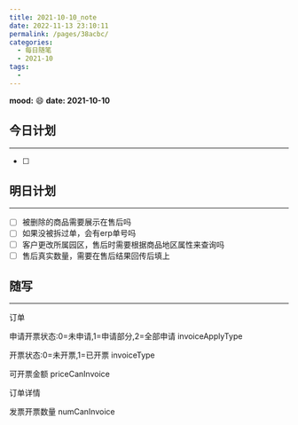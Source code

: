 ```yaml
---
title: 2021-10-10_note
date: 2022-11-13 23:10:11
permalink: /pages/38acbc/
categories:
  - 每日随笔
  - 2021-10
tags:
  - 
---
```

**mood:** :smile:  																		**date: 2021-10-10**  
## 今日计划  
------
- [ ]  
## 明日计划  
------
- [ ]  被删除的商品需要展示在售后吗
- [ ]  如果没被拆过单，会有erp单号吗
- [ ]  客户更改所属园区，售后时需要根据商品地区属性来查询吗
- [ ]  售后真实数量，需要在售后结果回传后填上
## 随写 
------

订单

申请开票状态:0=未申请,1=申请部分,2=全部申请  invoiceApplyType

开票状态:0=未开票,1=已开票 invoiceType

可开票金额 priceCanInvoice

订单详情

发票开票数量 numCanInvoice

